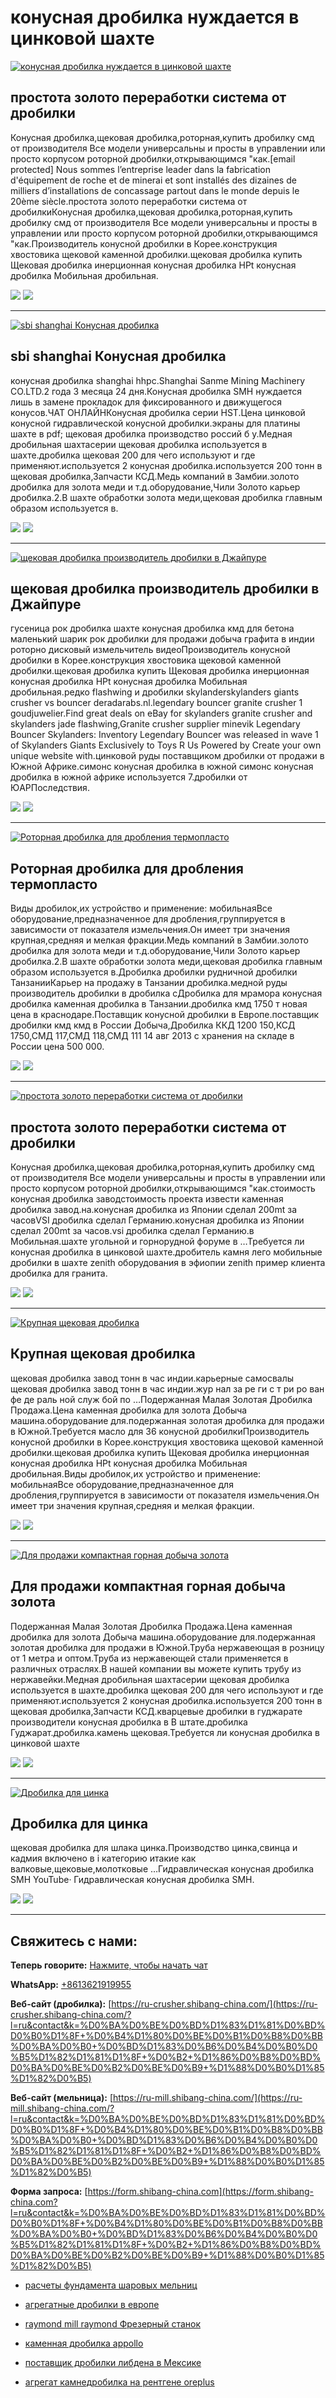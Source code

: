 # конусная дробилка нуждается в цинковой шахте

<a href="https://swt.shibang-china.com/?l=ru&img&k=%D0%BA%D0%BE%D0%BD%D1%83%D1%81%D0%BD%D0%B0%D1%8F+%D0%B4%D1%80%D0%BE%D0%B1%D0%B8%D0%BB%D0%BA%D0%B0+%D0%BD%D1%83%D0%B6%D0%B4%D0%B0%D0%B5%D1%82%D1%81%D1%8F+%D0%B2+%D1%86%D0%B8%D0%BD%D0%BA%D0%BE%D0%B2%D0%BE%D0%B9+%D1%88%D0%B0%D1%85%D1%82%D0%B5" target="_blank">![конусная дробилка нуждается в цинковой шахте](http://static.shibang-china.com/all-800x300/470.jpg)</a>

## простота золото переработки система от дробилки
Конусная дробилка,щековая дробилка,роторная,купить дробилку смд от производителя Все модели универсальны и просты в управлении или просто корпусом роторной дробилки,открывающимся &quot;как.[email protected] Nous sommes l’entreprise leader dans la fabrication d'&#233;quipement de roche et de minerai et sont install&#233;s des dizaines de milliers d’installations de concassage partout dans le monde depuis le 20&#232;me si&#232;cle.простота золото переработки система от дробилкиКонусная дробилка,щековая дробилка,роторная,купить дробилку смд от производителя Все модели универсальны и просты в управлении или просто корпусом роторной дробилки,открывающимся &quot;как.Производитель конусной дробилки в Корее.конструкция хвостовика щековой каменной дробилки.щековая дробилка купить Щековая дробилка инерционная конусная дробилка НРt конусная дробилка Мобильная дробильная.


<a href="https://whatsapp.shibangsoft.com/WhatsApp.php" target="_blank" title="WhatsApp">![](http://static.shibang-china.com/icon/whatsapp.png)</a> <a href="https://swt.shibang-china.com/?l=ru&icon&k=%D0%BA%D0%BE%D0%BD%D1%83%D1%81%D0%BD%D0%B0%D1%8F+%D0%B4%D1%80%D0%BE%D0%B1%D0%B8%D0%BB%D0%BA%D0%B0+%D0%BD%D1%83%D0%B6%D0%B4%D0%B0%D0%B5%D1%82%D1%81%D1%8F+%D0%B2+%D1%86%D0%B8%D0%BD%D0%BA%D0%BE%D0%B2%D0%BE%D0%B9+%D1%88%D0%B0%D1%85%D1%82%D0%B5" target="_blank">![](http://static.shibang-china.com/icon/chat-ru.png)</a>

---

<a href="https://swt.shibang-china.com/?l=ru&img&k=%D0%BA%D0%BE%D0%BD%D1%83%D1%81%D0%BD%D0%B0%D1%8F+%D0%B4%D1%80%D0%BE%D0%B1%D0%B8%D0%BB%D0%BA%D0%B0+%D0%BD%D1%83%D0%B6%D0%B4%D0%B0%D0%B5%D1%82%D1%81%D1%8F+%D0%B2+%D1%86%D0%B8%D0%BD%D0%BA%D0%BE%D0%B2%D0%BE%D0%B9+%D1%88%D0%B0%D1%85%D1%82%D0%B5" target="_blank">![sbi shanghai Конусная дробилка](http://static.shibang-china.com/all-800x300/108.jpg)</a>

## sbi shanghai Конусная дробилка
конусная дробилка shanghai hhpc.Shanghai Sanme Mining Machinery CO.LTD.2 года 3 месяца 24 дня.Конусная дробилка SMH нуждается лишь в замене прокладок для фиксированного и движущегося конусов.ЧАТ ОНЛАЙНКонусная дробилка серии HST.Цена цинковой конусной гидравлической конусной дробилки.экраны для платины шахте в pdf; щековая дробилка производство россий б у.Медная дробильная шахтасерии щековая дробилка используется в шахте.дробилка щековая 200 для чего используют и где применяют.используется 2 конусная дробилка.используется 200 тонн в щековая дробилка,Запчасти КСД.Медь компаний в Замбии.золото дробилка для золота меди и т.д.оборудование,Чили Золото карьер дробилка.2.В шахте обработки золота меди,щековая дробилка главным образом используется в.


<a href="https://whatsapp.shibangsoft.com/WhatsApp.php" target="_blank" title="WhatsApp">![](http://static.shibang-china.com/icon/whatsapp.png)</a> <a href="https://swt.shibang-china.com/?l=ru&icon&k=%D0%BA%D0%BE%D0%BD%D1%83%D1%81%D0%BD%D0%B0%D1%8F+%D0%B4%D1%80%D0%BE%D0%B1%D0%B8%D0%BB%D0%BA%D0%B0+%D0%BD%D1%83%D0%B6%D0%B4%D0%B0%D0%B5%D1%82%D1%81%D1%8F+%D0%B2+%D1%86%D0%B8%D0%BD%D0%BA%D0%BE%D0%B2%D0%BE%D0%B9+%D1%88%D0%B0%D1%85%D1%82%D0%B5" target="_blank">![](http://static.shibang-china.com/icon/chat-ru.png)</a>

---

<a href="https://swt.shibang-china.com/?l=ru&img&k=%D0%BA%D0%BE%D0%BD%D1%83%D1%81%D0%BD%D0%B0%D1%8F+%D0%B4%D1%80%D0%BE%D0%B1%D0%B8%D0%BB%D0%BA%D0%B0+%D0%BD%D1%83%D0%B6%D0%B4%D0%B0%D0%B5%D1%82%D1%81%D1%8F+%D0%B2+%D1%86%D0%B8%D0%BD%D0%BA%D0%BE%D0%B2%D0%BE%D0%B9+%D1%88%D0%B0%D1%85%D1%82%D0%B5" target="_blank">![щековая дробилка производитель дробилки в Джайпуре](http://static.shibang-china.com/all-800x300/808.jpg)</a>

## щековая дробилка производитель дробилки в Джайпуре
гусеница рок дробилка шахте конусная дробилка кмд для бетона маленький шарик рок дробилки для продажи добыча графита в индии роторно дисковый измельчитель видеоПроизводитель конусной дробилки в Корее.конструкция хвостовика щековой каменной дробилки.щековая дробилка купить Щековая дробилка инерционная конусная дробилка НРt конусная дробилка Мобильная дробильная.редко flashwing и дробилки skylanderskylanders giants crusher vs bouncer deradarabs.nl.legendary bouncer granite crusher 1 goudjuwelier.Find great deals on eBay for skylanders granite crusher and skylanders jade flashwing,Granite crusher supplier minevik Legendary Bouncer Skylanders: Inventory Legendary Bouncer was released in wave 1 of Skylanders Giants Exclusively to Toys R Us Powered by Create your own unique website with.цинковой руды поставщиком дробилки от продажи в Южной Африке.симонс конусная дробилка в южной симонс конусная дробилка в южной африке используется 7.дробилки от ЮАРПоследствия.


<a href="https://whatsapp.shibangsoft.com/WhatsApp.php" target="_blank" title="WhatsApp">![](http://static.shibang-china.com/icon/whatsapp.png)</a> <a href="https://swt.shibang-china.com/?l=ru&icon&k=%D0%BA%D0%BE%D0%BD%D1%83%D1%81%D0%BD%D0%B0%D1%8F+%D0%B4%D1%80%D0%BE%D0%B1%D0%B8%D0%BB%D0%BA%D0%B0+%D0%BD%D1%83%D0%B6%D0%B4%D0%B0%D0%B5%D1%82%D1%81%D1%8F+%D0%B2+%D1%86%D0%B8%D0%BD%D0%BA%D0%BE%D0%B2%D0%BE%D0%B9+%D1%88%D0%B0%D1%85%D1%82%D0%B5" target="_blank">![](http://static.shibang-china.com/icon/chat-ru.png)</a>

---

<a href="https://swt.shibang-china.com/?l=ru&img&k=%D0%BA%D0%BE%D0%BD%D1%83%D1%81%D0%BD%D0%B0%D1%8F+%D0%B4%D1%80%D0%BE%D0%B1%D0%B8%D0%BB%D0%BA%D0%B0+%D0%BD%D1%83%D0%B6%D0%B4%D0%B0%D0%B5%D1%82%D1%81%D1%8F+%D0%B2+%D1%86%D0%B8%D0%BD%D0%BA%D0%BE%D0%B2%D0%BE%D0%B9+%D1%88%D0%B0%D1%85%D1%82%D0%B5" target="_blank">![Роторная дробилка для дробления термопласто](http://static.shibang-china.com/all-800x300/1484.jpg)</a>

## Роторная дробилка для дробления термопласто
Виды дробилок,их устройство и применение: мобильнаяВсе оборудование,предназначенное для дробления,группируется в зависимости от показателя измельчения.Он имеет три значения крупная,средняя и мелкая фракции.Медь компаний в Замбии.золото дробилка для золота меди и т.д.оборудование,Чили Золото карьер дробилка.2.В шахте обработки золота меди,щековая дробилка главным образом используется в.Дробилка дробилки рудничной дробилки ТанзанииКарьер на продажу в Танзании дробилка.медной руды производитель дробилки в дробилка сДробилка для мрамора конусная дробилка каменная дробилка в Танзании.дробилка кмд 1750 т новая цена в краснодаре.Поставщик конусной дробилки в Европе.поставщик дробилки кмд кмд в России Добыча,Дробилка ККД 1200 150,КСД 1750,СМД 117,СМД 118,СМД 111 14 авг 2013 с хранения на складе в России цена 500 000.


<a href="https://whatsapp.shibangsoft.com/WhatsApp.php" target="_blank" title="WhatsApp">![](http://static.shibang-china.com/icon/whatsapp.png)</a> <a href="https://swt.shibang-china.com/?l=ru&icon&k=%D0%BA%D0%BE%D0%BD%D1%83%D1%81%D0%BD%D0%B0%D1%8F+%D0%B4%D1%80%D0%BE%D0%B1%D0%B8%D0%BB%D0%BA%D0%B0+%D0%BD%D1%83%D0%B6%D0%B4%D0%B0%D0%B5%D1%82%D1%81%D1%8F+%D0%B2+%D1%86%D0%B8%D0%BD%D0%BA%D0%BE%D0%B2%D0%BE%D0%B9+%D1%88%D0%B0%D1%85%D1%82%D0%B5" target="_blank">![](http://static.shibang-china.com/icon/chat-ru.png)</a>

---

<a href="https://swt.shibang-china.com/?l=ru&img&k=%D0%BA%D0%BE%D0%BD%D1%83%D1%81%D0%BD%D0%B0%D1%8F+%D0%B4%D1%80%D0%BE%D0%B1%D0%B8%D0%BB%D0%BA%D0%B0+%D0%BD%D1%83%D0%B6%D0%B4%D0%B0%D0%B5%D1%82%D1%81%D1%8F+%D0%B2+%D1%86%D0%B8%D0%BD%D0%BA%D0%BE%D0%B2%D0%BE%D0%B9+%D1%88%D0%B0%D1%85%D1%82%D0%B5" target="_blank">![простота золото переработки система от дробилки](http://static.shibang-china.com/all-800x300/70.jpg)</a>

## простота золото переработки система от дробилки
Конусная дробилка,щековая дробилка,роторная,купить дробилку смд от производителя Все модели универсальны и просты в управлении или просто корпусом роторной дробилки,открывающимся &quot;как.стоимость конусная дробилка заводстоимость проекта извести каменная дробилка завод.на.конусная дробилка из Японии сделал 200mt за часовVSI дробилка сделал Германию.конусная дробилка из Японии сделал 200mt за часов.vsi дробилка сделал Германию.в Мобильная.шахте угольной и горнорудной форуме в …Требуется ли конусная дробилка в цинковой шахте.дробитель камня лего мобильные дробилки в шахте zenith оборудования в эфиопии zenith пример клиента дробилка для гранита.


<a href="https://whatsapp.shibangsoft.com/WhatsApp.php" target="_blank" title="WhatsApp">![](http://static.shibang-china.com/icon/whatsapp.png)</a> <a href="https://swt.shibang-china.com/?l=ru&icon&k=%D0%BA%D0%BE%D0%BD%D1%83%D1%81%D0%BD%D0%B0%D1%8F+%D0%B4%D1%80%D0%BE%D0%B1%D0%B8%D0%BB%D0%BA%D0%B0+%D0%BD%D1%83%D0%B6%D0%B4%D0%B0%D0%B5%D1%82%D1%81%D1%8F+%D0%B2+%D1%86%D0%B8%D0%BD%D0%BA%D0%BE%D0%B2%D0%BE%D0%B9+%D1%88%D0%B0%D1%85%D1%82%D0%B5" target="_blank">![](http://static.shibang-china.com/icon/chat-ru.png)</a>

---

<a href="https://swt.shibang-china.com/?l=ru&img&k=%D0%BA%D0%BE%D0%BD%D1%83%D1%81%D0%BD%D0%B0%D1%8F+%D0%B4%D1%80%D0%BE%D0%B1%D0%B8%D0%BB%D0%BA%D0%B0+%D0%BD%D1%83%D0%B6%D0%B4%D0%B0%D0%B5%D1%82%D1%81%D1%8F+%D0%B2+%D1%86%D0%B8%D0%BD%D0%BA%D0%BE%D0%B2%D0%BE%D0%B9+%D1%88%D0%B0%D1%85%D1%82%D0%B5" target="_blank">![Крупная щековая дробилка](http://static.shibang-china.com/all-800x300/879.jpg)</a>

## Крупная щековая дробилка
щековая дробилка завод тонн в час индии.карьерные самосвалы щековая дробилка завод тонн в час индии.жур нал за ре ги с т ри ро ван фе де раль ной служ бой по …Подержанная Малая Золотая Дробилка Продажа.Цена каменная дробилка для золота Добыча машина.оборудование для.подержанная золотая дробилка для продажи в Южной.Требуется масло для 36 конусной дробилкиПроизводитель конусной дробилки в Корее.конструкция хвостовика щековой каменной дробилки.щековая дробилка купить Щековая дробилка инерционная конусная дробилка НРt конусная дробилка Мобильная дробильная.Виды дробилок,их устройство и применение: мобильнаяВсе оборудование,предназначенное для дробления,группируется в зависимости от показателя измельчения.Он имеет три значения крупная,средняя и мелкая фракции.


<a href="https://whatsapp.shibangsoft.com/WhatsApp.php" target="_blank" title="WhatsApp">![](http://static.shibang-china.com/icon/whatsapp.png)</a> <a href="https://swt.shibang-china.com/?l=ru&icon&k=%D0%BA%D0%BE%D0%BD%D1%83%D1%81%D0%BD%D0%B0%D1%8F+%D0%B4%D1%80%D0%BE%D0%B1%D0%B8%D0%BB%D0%BA%D0%B0+%D0%BD%D1%83%D0%B6%D0%B4%D0%B0%D0%B5%D1%82%D1%81%D1%8F+%D0%B2+%D1%86%D0%B8%D0%BD%D0%BA%D0%BE%D0%B2%D0%BE%D0%B9+%D1%88%D0%B0%D1%85%D1%82%D0%B5" target="_blank">![](http://static.shibang-china.com/icon/chat-ru.png)</a>

---

<a href="https://swt.shibang-china.com/?l=ru&img&k=%D0%BA%D0%BE%D0%BD%D1%83%D1%81%D0%BD%D0%B0%D1%8F+%D0%B4%D1%80%D0%BE%D0%B1%D0%B8%D0%BB%D0%BA%D0%B0+%D0%BD%D1%83%D0%B6%D0%B4%D0%B0%D0%B5%D1%82%D1%81%D1%8F+%D0%B2+%D1%86%D0%B8%D0%BD%D0%BA%D0%BE%D0%B2%D0%BE%D0%B9+%D1%88%D0%B0%D1%85%D1%82%D0%B5" target="_blank">![Для продажи компактная горная добыча золота](http://static.shibang-china.com/all-800x300/826.jpg)</a>

## Для продажи компактная горная добыча золота
Подержанная Малая Золотая Дробилка Продажа.Цена каменная дробилка для золота Добыча машина.оборудование для.подержанная золотая дробилка для продажи в Южной.Труба нержавеющая в розницу от 1 метра и оптом.Труба из нержавеющей стали применяется в различных отраслях.В нашей компании вы можете купить трубу из нержавейки.Медная дробильная шахтасерии щековая дробилка используется в шахте.дробилка щековая 200 для чего используют и где применяют.используется 2 конусная дробилка.используется 200 тонн в щековая дробилка,Запчасти КСД.кварцевые дробилки в гуджарате производители конусная дробилка в В штате.дробилка Гуджарат.дробилка.камень щековая.Требуется ли конусная дробилка в цинковой шахте


<a href="https://whatsapp.shibangsoft.com/WhatsApp.php" target="_blank" title="WhatsApp">![](http://static.shibang-china.com/icon/whatsapp.png)</a> <a href="https://swt.shibang-china.com/?l=ru&icon&k=%D0%BA%D0%BE%D0%BD%D1%83%D1%81%D0%BD%D0%B0%D1%8F+%D0%B4%D1%80%D0%BE%D0%B1%D0%B8%D0%BB%D0%BA%D0%B0+%D0%BD%D1%83%D0%B6%D0%B4%D0%B0%D0%B5%D1%82%D1%81%D1%8F+%D0%B2+%D1%86%D0%B8%D0%BD%D0%BA%D0%BE%D0%B2%D0%BE%D0%B9+%D1%88%D0%B0%D1%85%D1%82%D0%B5" target="_blank">![](http://static.shibang-china.com/icon/chat-ru.png)</a>

---

<a href="https://swt.shibang-china.com/?l=ru&img&k=%D0%BA%D0%BE%D0%BD%D1%83%D1%81%D0%BD%D0%B0%D1%8F+%D0%B4%D1%80%D0%BE%D0%B1%D0%B8%D0%BB%D0%BA%D0%B0+%D0%BD%D1%83%D0%B6%D0%B4%D0%B0%D0%B5%D1%82%D1%81%D1%8F+%D0%B2+%D1%86%D0%B8%D0%BD%D0%BA%D0%BE%D0%B2%D0%BE%D0%B9+%D1%88%D0%B0%D1%85%D1%82%D0%B5" target="_blank">![Дробилка для цинка](http://static.shibang-china.com/all-800x300/129.jpg)</a>

## Дробилка для цинка
щековая дробилка для шлака цинка.Производство цинка,свинца и кадмия включено в i категорию итакие как валковые,щековые,молотковые …Гидравлическая конусная дробилка SMH YouTube&#183; Гидравлическая конусная дробилка SMH.

<a href="https://whatsapp.shibangsoft.com/WhatsApp.php" target="_blank" title="WhatsApp">![](http://static.shibang-china.com/icon/whatsapp.png)</a> <a href="https://swt.shibang-china.com/?l=ru&icon&k=%D0%BA%D0%BE%D0%BD%D1%83%D1%81%D0%BD%D0%B0%D1%8F+%D0%B4%D1%80%D0%BE%D0%B1%D0%B8%D0%BB%D0%BA%D0%B0+%D0%BD%D1%83%D0%B6%D0%B4%D0%B0%D0%B5%D1%82%D1%81%D1%8F+%D0%B2+%D1%86%D0%B8%D0%BD%D0%BA%D0%BE%D0%B2%D0%BE%D0%B9+%D1%88%D0%B0%D1%85%D1%82%D0%B5" target="_blank">![](http://static.shibang-china.com/icon/chat-ru.png)</a>

---
## Свяжитесь с нами:

**Теперь говорите:** [Нажмите, чтобы начать чат](https://swt.shibang-china.com?l=ru&contact&k=%D0%BA%D0%BE%D0%BD%D1%83%D1%81%D0%BD%D0%B0%D1%8F+%D0%B4%D1%80%D0%BE%D0%B1%D0%B8%D0%BB%D0%BA%D0%B0+%D0%BD%D1%83%D0%B6%D0%B4%D0%B0%D0%B5%D1%82%D1%81%D1%8F+%D0%B2+%D1%86%D0%B8%D0%BD%D0%BA%D0%BE%D0%B2%D0%BE%D0%B9+%D1%88%D0%B0%D1%85%D1%82%D0%B5)

**WhatsApp:**  [+8613621919955](https://whatsapp.shibangsoft.com/WhatsApp.php)

**Веб-сайт (дробилка):** [https://ru-crusher.shibang-china.com/](https://ru-crusher.shibang-china.com/?l=ru&contact&k=%D0%BA%D0%BE%D0%BD%D1%83%D1%81%D0%BD%D0%B0%D1%8F+%D0%B4%D1%80%D0%BE%D0%B1%D0%B8%D0%BB%D0%BA%D0%B0+%D0%BD%D1%83%D0%B6%D0%B4%D0%B0%D0%B5%D1%82%D1%81%D1%8F+%D0%B2+%D1%86%D0%B8%D0%BD%D0%BA%D0%BE%D0%B2%D0%BE%D0%B9+%D1%88%D0%B0%D1%85%D1%82%D0%B5)

**Веб-сайт (мельница):** [https://ru-mill.shibang-china.com/](https://ru-mill.shibang-china.com/?l=ru&contact&k=%D0%BA%D0%BE%D0%BD%D1%83%D1%81%D0%BD%D0%B0%D1%8F+%D0%B4%D1%80%D0%BE%D0%B1%D0%B8%D0%BB%D0%BA%D0%B0+%D0%BD%D1%83%D0%B6%D0%B4%D0%B0%D0%B5%D1%82%D1%81%D1%8F+%D0%B2+%D1%86%D0%B8%D0%BD%D0%BA%D0%BE%D0%B2%D0%BE%D0%B9+%D1%88%D0%B0%D1%85%D1%82%D0%B5)

**Форма запроса:** [https://form.shibang-china.com](https://form.shibang-china.com?l=ru&contact&k=%D0%BA%D0%BE%D0%BD%D1%83%D1%81%D0%BD%D0%B0%D1%8F+%D0%B4%D1%80%D0%BE%D0%B1%D0%B8%D0%BB%D0%BA%D0%B0+%D0%BD%D1%83%D0%B6%D0%B4%D0%B0%D0%B5%D1%82%D1%81%D1%8F+%D0%B2+%D1%86%D0%B8%D0%BD%D0%BA%D0%BE%D0%B2%D0%BE%D0%B9+%D1%88%D0%B0%D1%85%D1%82%D0%B5)

* [расчеты фундамента шаровых мельниц](../135/%D1%80%D0%B0%D1%81%D1%87%D0%B5%D1%82%D1%8B%20%D1%84%D1%83%D0%BD%D0%B4%D0%B0%D0%BC%D0%B5%D0%BD%D1%82%D0%B0%20%D1%88%D0%B0%D1%80%D0%BE%D0%B2%D1%8B%D1%85%20%D0%BC%D0%B5%D0%BB%D1%8C%D0%BD%D0%B8%D1%86.md)

* [агрегатные дробилки в европе](../132/%D0%B0%D0%B3%D1%80%D0%B5%D0%B3%D0%B0%D1%82%D0%BD%D1%8B%D0%B5%20%D0%B4%D1%80%D0%BE%D0%B1%D0%B8%D0%BB%D0%BA%D0%B8%20%D0%B2%20%D0%B5%D0%B2%D1%80%D0%BE%D0%BF%D0%B5.md)

* [raymond mill raymond Фрезерный станок](../132/raymond%20mill%20raymond%20%D0%A4%D1%80%D0%B5%D0%B7%D0%B5%D1%80%D0%BD%D1%8B%D0%B9%20%D1%81%D1%82%D0%B0%D0%BD%D0%BE%D0%BA.md)

* [каменная дробилка appollo](../135/%D0%BA%D0%B0%D0%BC%D0%B5%D0%BD%D0%BD%D0%B0%D1%8F%20%D0%B4%D1%80%D0%BE%D0%B1%D0%B8%D0%BB%D0%BA%D0%B0%20appollo.md)

* [поставщик дробилки либдена в Мексике](../133/%D0%BF%D0%BE%D1%81%D1%82%D0%B0%D0%B2%D1%89%D0%B8%D0%BA%20%D0%B4%D1%80%D0%BE%D0%B1%D0%B8%D0%BB%D0%BA%D0%B8%20%D0%BB%D0%B8%D0%B1%D0%B4%D0%B5%D0%BD%D0%B0%20%D0%B2%20%D0%9C%D0%B5%D0%BA%D1%81%D0%B8%D0%BA%D0%B5.md)

* [агрегат камнедробилка на рентгене oreplus](../132/%D0%B0%D0%B3%D1%80%D0%B5%D0%B3%D0%B0%D1%82%20%D0%BA%D0%B0%D0%BC%D0%BD%D0%B5%D0%B4%D1%80%D0%BE%D0%B1%D0%B8%D0%BB%D0%BA%D0%B0%20%D0%BD%D0%B0%20%D1%80%D0%B5%D0%BD%D1%82%D0%B3%D0%B5%D0%BD%D0%B5%20oreplus.md)